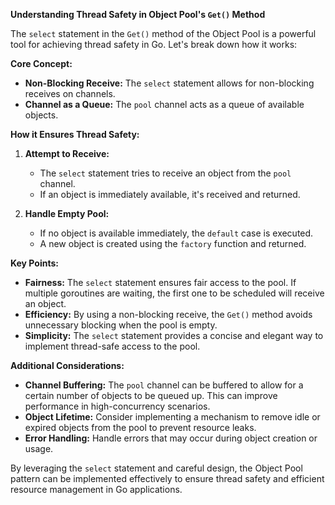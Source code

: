**Understanding Thread Safety in Object Pool's `Get()` Method**

The `select` statement in the `Get()` method of the Object Pool is a powerful tool for achieving thread safety in Go. Let's break down how it works:

**Core Concept:**
- **Non-Blocking Receive:** The `select` statement allows for non-blocking receives on channels.
- **Channel as a Queue:** The `pool` channel acts as a queue of available objects.

**How it Ensures Thread Safety:**

1. **Attempt to Receive:**
   - The `select` statement tries to receive an object from the `pool` channel.
   - If an object is immediately available, it's received and returned.

2. **Handle Empty Pool:**
   - If no object is available immediately, the `default` case is executed.
   - A new object is created using the `factory` function and returned.

**Key Points:**

- **Fairness:** The `select` statement ensures fair access to the pool. If multiple goroutines are waiting, the first one to be scheduled will receive an object.
- **Efficiency:** By using a non-blocking receive, the `Get()` method avoids unnecessary blocking when the pool is empty.
- **Simplicity:** The `select` statement provides a concise and elegant way to implement thread-safe access to the pool.

**Additional Considerations:**

- **Channel Buffering:** The `pool` channel can be buffered to allow for a certain number of objects to be queued up. This can improve performance in high-concurrency scenarios.
- **Object Lifetime:** Consider implementing a mechanism to remove idle or expired objects from the pool to prevent resource leaks.
- **Error Handling:** Handle errors that may occur during object creation or usage.

By leveraging the `select` statement and careful design, the Object Pool pattern can be implemented effectively to ensure thread safety and efficient resource management in Go applications.
